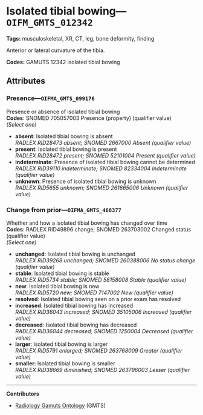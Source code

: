 # Isolated tibial bowing—`OIFM_GMTS_012342`

**Tags:** musculoskeletal, XR, CT, leg, bone deformity, finding

Anterior or lateral curvature of the tibia.

**Codes:** GAMUTS 12342 isolated tibial bowing

## Attributes

### Presence—`OIFMA_GMTS_099176`

Presence or absence of isolated tibial bowing  
**Codes**: SNOMED 705057003 Presence (property) (qualifier value)  
*(Select one)*

- **absent**: Isolated tibial bowing is absent  
_RADLEX RID28473 absent; SNOMED 2667000 Absent (qualifier value)_
- **present**: Isolated tibial bowing is present  
_RADLEX RID28472 present; SNOMED 52101004 Present (qualifier value)_
- **indeterminate**: Presence of isolated tibial bowing cannot be determined  
_RADLEX RID39110 indeterminate; SNOMED 82334004 Indeterminate (qualifier value)_
- **unknown**: Presence of isolated tibial bowing is unknown  
_RADLEX RID5655 unknown; SNOMED 261665006 Unknown (qualifier value)_

### Change from prior—`OIFMA_GMTS_468377`

Whether and how a isolated tibial bowing has changed over time  
**Codes**: RADLEX RID49896 change; SNOMED 263703002 Changed status (qualifier value)  
*(Select one)*

- **unchanged**: Isolated tibial bowing is unchanged  
_RADLEX RID39268 unchanged; SNOMED 260388006 No status change (qualifier value)_
- **stable**: Isolated tibial bowing is stable  
_RADLEX RID5734 stable; SNOMED 58158008 Stable (qualifier value)_
- **new**: Isolated tibial bowing is new  
_RADLEX RID5720 new; SNOMED 7147002 New (qualifier value)_
- **resolved**: Isolated tibial bowing seen on a prior exam has resolved  
- **increased**: Isolated tibial bowing has increased  
_RADLEX RID36043 increased; SNOMED 35105006 Increased (qualifier value)_
- **decreased**: Isolated tibial bowing has decreased  
_RADLEX RID36044 decreased; SNOMED 1250004 Decreased (qualifier value)_
- **larger**: Isolated tibial bowing is larger  
_RADLEX RID5791 enlarged; SNOMED 263768009 Greater (qualifier value)_
- **smaller**: Isolated tibial bowing is smaller  
_RADLEX RID38669 diminished; SNOMED 263796003 Lesser (qualifier value)_

---

**Contributors**

- [Radiology Gamuts Ontology](https://gamuts.net/) (GMTS)